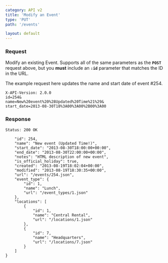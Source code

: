 ```yaml
---
category: API v2
title: 'Modify an Event'
type: 'PUT'
path: '/events'

layout: default
---
```


### Request

Modify an existing Event. Supports all of the same parameters as the **`POST`** request above, but you
**must** include an **`:id`** parameter that matches the ID in the URL.

The example request here updates the name and start date of event #254.

```PUT /events/{id}.json
X-API-Version: 2.0.0
id=254&
name=New%20event%20%28Updated%20Time%21%29&
start_date=2013-08-30T18%3A00%3A00%2B00%3A00
```

### Response

```Status: 200 OK```
```{
    "id": 254,
    "name": "New event (Updated Time!)",
    "start_date": "2013-08-30T18:00:00+00:00",
    "end_date": "2013-08-30T22:00:00+00:00",
    "notes": "HTML description of new event",
    "is_official_holiday": true,
    "created": "2013-08-19T18:02:04+00:00",
    "modified": "2013-08-19T18:30:35+00:00",
    "url": "/events/254.json",
    "event_type": {
        "id": 1,
        "name": "Lunch",
        "url": "/event_types/1.json"
    },
    "locations": [
        {
            "id": 1,
            "name": "Central Rental",
            "url": "/locations/1.json"
        },
        {
            "id": 7,
            "name": "Headquarters",
            "url": "/locations/7.json"
        }
    ]
}
```